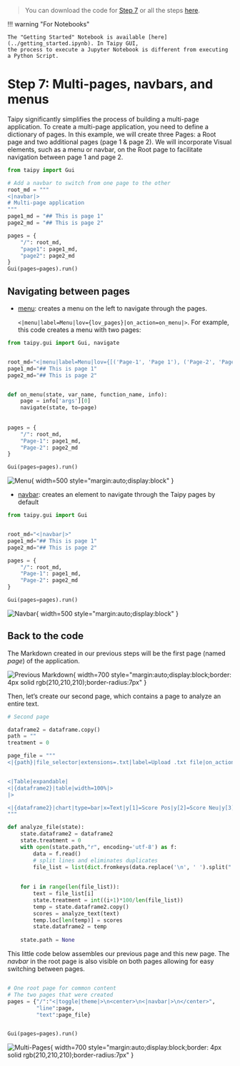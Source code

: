 > You can download the code for
<a href="./../src/step_07.py" download>Step 7</a> 
or all the steps <a href="./../src/src.zip" download>here</a>. 

!!! warning "For Notebooks"

    The "Getting Started" Notebook is available [here](../getting_started.ipynb). In Taipy GUI, 
    the process to execute a Jupyter Notebook is different from executing a Python Script.

# Step 7: Multi-pages, navbars, and menus

Taipy significantly simplifies the process of building a multi-page application. To create a 
multi-page application, you need to define a dictionary of pages. In this example, we will 
create three Pages: a Root page and two additional pages (page 1 & page 2). We will incorporate 
Visual elements, such as a menu or navbar, on the Root page to facilitate navigation between 
page 1 and page 2.


```python
from taipy import Gui

# Add a navbar to switch from one page to the other
root_md = """
<|navbar|>
# Multi-page application
"""
page1_md = "## This is page 1"
page2_md = "## This is page 2"

pages = {
    "/": root_md,
    "page1": page1_md,
    "page2": page2_md
}
Gui(pages=pages).run()
```

## Navigating between pages

- [menu](../../../../manuals/gui/viselements/menu.md): creates a menu on the left to navigate 
    through the pages.

    `<|menu|label=Menu|lov={lov_pages}|on_action=on_menu|>`. For example, this code creates a menu 
    with two pages:

```python
from taipy.gui import Gui, navigate


root_md="<|menu|label=Menu|lov={[('Page-1', 'Page 1'), ('Page-2', 'Page 2')]}|on_action=on_menu|>"
page1_md="## This is page 1"
page2_md="## This is page 2"


def on_menu(state, var_name, function_name, info):
    page = info['args'][0]
    navigate(state, to=page)
   
   
pages = {
    "/": root_md,
    "Page-1": page1_md,
    "Page-2": page2_md
}

Gui(pages=pages).run()
```

![Menu](menu.png){ width=500 style="margin:auto;display:block" }

- [navbar](../../../../manuals/gui/viselements/navbar.md): creates an element to navigate 
    through the Taipy pages by default

```python
from taipy.gui import Gui


root_md="<|navbar|>"
page1_md="## This is page 1"
page2_md="## This is page 2"

pages = {
    "/": root_md,
    "Page-1": page1_md,
    "Page-2": page2_md
}

Gui(pages=pages).run()
```
 
![Navbar](navbar.png){ width=500 style="margin:auto;display:block" }

 
## Back to the code

The Markdown created in our previous steps will be the first page (named _page_) of the application.

![Previous Markdown](first_markdown.png){ width=700 style="margin:auto;display:block;border: 4px solid rgb(210,210,210);border-radius:7px" }

Then, let’s create our second page, which contains a page to analyze an entire text.

```python
# Second page

dataframe2 = dataframe.copy()
path = ""
treatment = 0

page_file = """
<|{path}|file_selector|extensions=.txt|label=Upload .txt file|on_action=analyze_file|> <|{f'Downloading {treatment}%...'}|>


<|Table|expandable|
<|{dataframe2}|table|width=100%|>
|>

<|{dataframe2}|chart|type=bar|x=Text|y[1]=Score Pos|y[2]=Score Neu|y[3]=Score Neg|y[4]=Overall|color[1]=green|color[2]=grey|color[3]=red|type[4]=line|height=800px|>
"""

def analyze_file(state):
    state.dataframe2 = dataframe2
    state.treatment = 0
    with open(state.path,"r", encoding='utf-8') as f:
        data = f.read()
        # split lines and eliminates duplicates
        file_list = list(dict.fromkeys(data.replace('\n', ' ').split(".")[:-1]))
    
    
    for i in range(len(file_list)):
        text = file_list[i]
        state.treatment = int((i+1)*100/len(file_list))
        temp = state.dataframe2.copy()
        scores = analyze_text(text)
        temp.loc[len(temp)] = scores
        state.dataframe2 = temp
        
    state.path = None
```    

This little code below assembles our previous page and this new page. The _navbar_ in the root 
page is also visible on both pages allowing for easy switching between pages. 

```python

# One root page for common content
# The two pages that were created
pages = {"/":"<|toggle|theme|>\n<center>\n<|navbar|>\n</center>",
         "line":page,
         "text":page_file}


Gui(pages=pages).run()
```

![Multi-Pages](result.png){ width=700 style="margin:auto;display:block;border: 4px solid rgb(210,210,210);border-radius:7px" }
